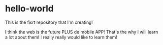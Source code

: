 # hello-world
This is the fisrt repository that I'm creating! 

I think the web is the future PLUS de mobile APP! That's the why I will learn a lot about them! I really really would like to learn them!
